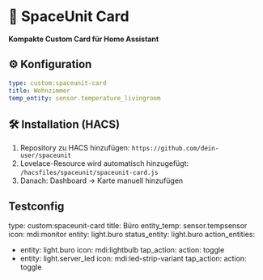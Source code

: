 
# 🌌 SpaceUnit Card

**Kompakte Custom Card für Home Assistant**

## ⚙️ Konfiguration

```yaml
type: custom:spaceunit-card
title: Wohnzimmer
temp_entity: sensor.temperature_livingroom
```

## 🛠️ Installation (HACS)

1. Repository zu HACS hinzufügen: `https://github.com/dein-user/spaceunit`
2. Lovelace-Resource wird automatisch hinzugefügt:
   `/hacsfiles/spaceunit/spaceunit-card.js`
3. Danach: Dashboard → Karte manuell hinzufügen



## Testconfig

type: custom:spaceunit-card
title: Büro
entity_temp: sensor.tempsensor
icon: mdi:monitor
entity: light.buro
status_entity: light.buro
action_entities:
  - entity: light.buro
    icon: mdi:lightbulb
    tap_action:
      action: toggle
  - entity: light.server_led
    icon: mdi:led-strip-variant
    tap_action:
      action: toggle

